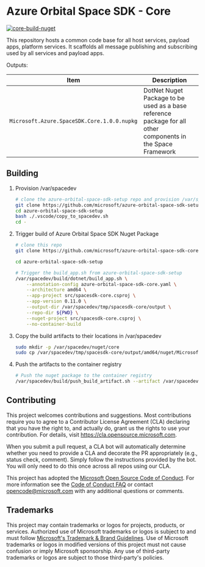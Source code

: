 # Azure Orbital Space SDK - Core

[![core-build-nuget](https://github.com/microsoft/azure-orbital-space-sdk-core/actions/workflows/core-artifacts.yaml/badge.svg?branch=main)](https://github.com/microsoft/azure-orbital-space-sdk-core/actions/workflows/core-artifacts.yaml)

This repository hosts a common code base for all host services, payload apps, platform services.  It scaffolds all message publishing and subscribing used by all services and payload apps.

Outputs:

| Item                                        | Description                                                                                                 |
| ------------------------------------------- | ----------------------------------------------------------------------------------------------------------- |
| `Microsoft.Azure.SpaceSDK.Core.1.0.0.nupkg` | DotNet Nuget Package to be used as a base reference package for all other components in the Space Framework |


## Building

1. Provision /var/spacedev
    ```bash
    # clone the azure-orbital-space-sdk-setup repo and provision /var/spacedev
    git clone https://github.com/microsoft/azure-orbital-space-sdk-setup
    cd azure-orbital-space-sdk-setup
    bash ./.vscode/copy_to_spacedev.sh
    cd -
    ```

1. Trigger build of Azure Orbital Space SDK Nuget Package
    ```bash
    # clone this repo
    git clone https://github.com/microsoft/azure-orbital-space-sdk-core

    cd azure-orbital-space-sdk-setup

    # Trigger the build_app.sh from azure-orbital-space-sdk-setup
    /var/spacedev/build/dotnet/build_app.sh \
        --annotation-config azure-orbital-space-sdk-core.yaml \
        --architecture amd64 \
        --app-project src/spacesdk-core.csproj \
        --app-version 0.11.0 \
        --output-dir /var/spacedev/tmp/spacesdk-core/output \
        --repo-dir ${PWD} \
        --nuget-project src/spacesdk-core.csproj \
        --no-container-build
    ```

1. Copy the build artifacts to their locations in /var/spacedev
    ```bash
    sudo mkdir -p /var/spacedev/nuget/core
    sudo cp /var/spacedev/tmp/spacesdk-core/output/amd64/nuget/Microsoft.Azure.SpaceSDK.Core.0.11.0.nupkg /var/spacedev/nuget/core/
    ```

1. Push the artifacts to the container registry
    ```bash
    # Push the nuget package to the container registry
    /var/spacedev/build/push_build_artifact.sh --artifact /var/spacedev/nuget/core/Microsoft.Azure.SpaceSDK.Core.0.11.0.nupkg --annotation-config azure-orbital-space-sdk-core.yaml --architecture amd64 --artifact-version 0.11.0
    ```

## Contributing

This project welcomes contributions and suggestions.  Most contributions require you to agree to a
Contributor License Agreement (CLA) declaring that you have the right to, and actually do, grant us
the rights to use your contribution. For details, visit https://cla.opensource.microsoft.com.

When you submit a pull request, a CLA bot will automatically determine whether you need to provide
a CLA and decorate the PR appropriately (e.g., status check, comment). Simply follow the instructions
provided by the bot. You will only need to do this once across all repos using our CLA.

This project has adopted the [Microsoft Open Source Code of Conduct](https://opensource.microsoft.com/codeofconduct/).
For more information see the [Code of Conduct FAQ](https://opensource.microsoft.com/codeofconduct/faq/) or
contact [opencode@microsoft.com](mailto:opencode@microsoft.com) with any additional questions or comments.

## Trademarks

This project may contain trademarks or logos for projects, products, or services. Authorized use of Microsoft
trademarks or logos is subject to and must follow
[Microsoft's Trademark & Brand Guidelines](https://www.microsoft.com/en-us/legal/intellectualproperty/trademarks/usage/general).
Use of Microsoft trademarks or logos in modified versions of this project must not cause confusion or imply Microsoft sponsorship.
Any use of third-party trademarks or logos are subject to those third-party's policies.
